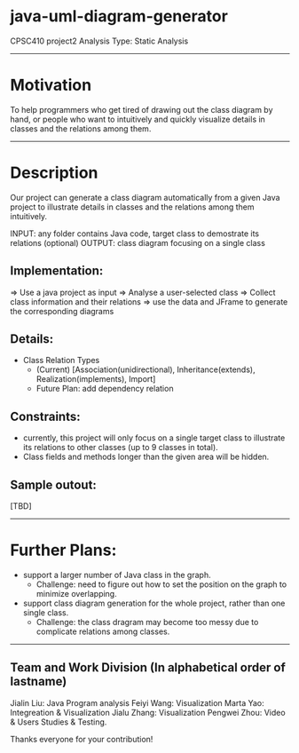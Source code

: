 # java-uml-diagram-generator
CPSC410 project2
Analysis Type: Static Analysis

---

# Motivation
To help programmers who get tired of drawing out the class diagram by hand, or people who want to intuitively and quickly visualize details in classes and the relations among them. 

---

# Description
Our project can generate a class diagram automatically from a given Java project to illustrate details in classes and the relations among them intuitively.

INPUT: any folder contains Java code, target class to demostrate its relations (optional)
OUTPUT: class diagram focusing on a single class

## Implementation: 
=> Use a java project as input 
=> Analyse a user-selected class 
=> Collect class information and their relations 
=> use the data and JFrame to generate the corresponding diagrams

## Details:
- Class Relation Types
    - (Current) [Association(unidirectional), Inheritance(extends), Realization(implements), Import] 
    - Future Plan: add dependency relation
 
## Constraints:
 - currently, this project will only focus on a single target class to illustrate its relations to other classes (up to 9 classes in total).
 - Class fields and methods longer than the given area will be hidden.
 
## Sample outout:
[TBD]

---

 # Further Plans:
 - support a larger number of Java class in the graph.
      - Challenge: need to figure out how to set the position on the graph to minimize overlapping.
 - support class diagram generation for the whole project, rather than one single class.
      - Challenge: the class dragram may become too messy due to complicate relations among classes.

---

## Team and Work Division (In alphabetical order of lastname)

Jialin Liu: Java Program analysis
Feiyi Wang: Visualization
Marta Yao: Integreation & Visualization
Jialu Zhang: Visualization
Pengwei Zhou: Video & Users Studies & Testing.

Thanks everyone for your contribution!

